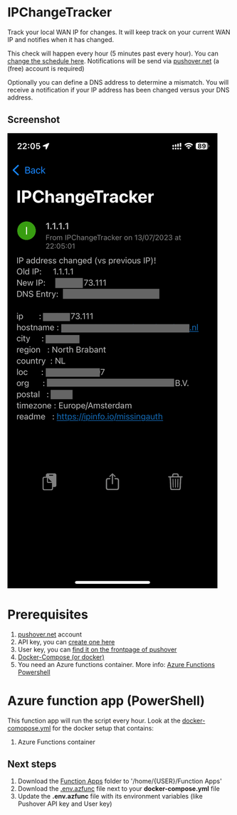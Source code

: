 # IPChangeTracker
Track your local WAN IP for changes. 
It will keep track on your current WAN IP and notifies when it has changed. 

This check will happen every hour (5 minutes past every hour). You can [change the schedule here](Function%20Apps/IPChangeTracker/function.json).
Notifications will be send via [pushover.net](https://pushover.net/) (a (free) account is required)

Optionally you can define a DNS address to determine a mismatch. You will receive a notification if your IP address has been changed versus your DNS address.

## Screenshot
![Screenshot](images/pushover_notification.png)

# Prerequisites
1. [pushover.net](https://pushover.net/) account
2. API key, you can [create one here](https://pushover.net/apps/build)
2. User key, you can [find it on the frontpage of pushover](https://pushover.net/)
1. [Docker-Compose (or docker)](https://docs.docker.com/compose/)
1. You need an Azure functions container. More info: [Azure Functions Powershell](https://hub.docker.com/_/microsoft-azure-functions-powershell)
# Azure function app (PowerShell)
This function app will run the script every hour.
Look at the [docker-comopose.yml](docker-compose.yml) for the docker setup that contains:
1. Azure Functions container
## Next steps
1. Download the [Function Apps](Function%20Apps) folder to '/home/{USER}/Function Apps'
1. Download the [.env.azfunc](.env.azfunc) file next to your **docker-compose.yml** file
1. Update the **.env.azfunc** file with its environment variables (like Pushover API key and User key)